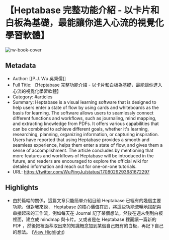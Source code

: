 # 【Heptabase 完整功能介紹 - 以卡片和白板為基礎，最能讓你進入心流的視覺化學習軟體】

![rw-book-cover](https://pbs.twimg.com/profile_images/1466990675266707460/JusBwhfm.jpg)

## Metadata
- Author: [[P.J. Wu 吳秉儒]]
- Full Title: 【Heptabase 完整功能介紹 - 以卡片和白板為基礎，最能讓你進入心流的視覺化學習軟體】
- Category: #articles
- Summary: Heptabase is a visual learning software that is designed to help users enter a state of flow by using cards and whiteboards as the basis for learning. The software allows users to seamlessly connect different functions and workflows, such as journaling, mind mapping, and extracting knowledge from PDFs. It offers various capabilities that can be combined to achieve different goals, whether it's learning, researching, planning, organizing information, or capturing inspiration. Users have reported that using Heptabase provides a smooth and seamless experience, helps them enter a state of flow, and gives them a sense of accomplishment. The article concludes by mentioning that more features and workflows of Heptabase will be introduced in the future, and readers are encouraged to explore the official wiki for detailed information and reach out for one-on-one tutorials.
- URL: https://twitter.com/WuPingJu/status/1708029293681672297

## Highlights
- 由於篇幅的關係，這篇文章只能簡單介紹目前 Heptabase 已經有的幾個主要功能，但對我來說， Heptabase 的核心價值在於，將這些功能流暢地搭配與串接起來的工作流，例如每天在 Journal 記了某個想法，然後在週末倒到白板裡面，建立成 mindmap 與卡片。又或者是在 Heptabase 裡面讀一篇新的 PDF ，然後把裡面萃取出來的知識概念加到某個自己既有的白板，再記下自己的想法。 ([View Highlight](https://read.readwise.io/read/01hmtryxxdgrzgxkgqk8bvcxsa))
